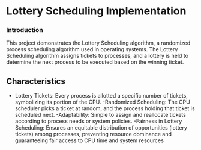 # Lottery Scheduling Implementation
### Introduction
This project demonstrates the Lottery Scheduling algorithm, a randomized process scheduling algorithm used in operating systems. The Lottery Scheduling algorithm assigns tickets to processes, and a lottery is held to determine the next process to be executed based on the winning ticket.
## Characteristics
 * Lottery Tickets: Every process is allotted a specific number of tickets, symbolizing its portion of the CPU.
-Randomized Scheduling: The CPU scheduler picks a ticket at random, and the process holding that ticket is scheduled next.
-Adaptability: Simple to assign and reallocate tickets according to process needs or system policies.
-Fairness in Lottery Scheduling: Ensures an equitable distribution of opportunities (lottery tickets) among processes, preventing resource dominance and guaranteeing fair access to CPU time and system resources
